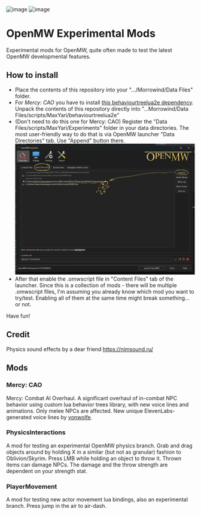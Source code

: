 <img width="385" alt="image" src="https://github.com/MaxYari/OpenMWExperimentalMods/assets/12214398/ffc47f1e-c09c-4aae-9f52-a322c07f3e00">
<img width="385" alt="image" src="https://github.com/MaxYari/OpenMWExperimentalMods/assets/12214398/d3296b67-aea1-47d8-a75c-475fb761156d">

# OpenMW Experimental Mods
Experimental mods for OpenMW, quite often made to test the latest OpenMW developmental features.

## How to install
- Place the contents of this repository into your ".../Morrowind/Data Files" folder.
- For *Mercy: CAO* you have to install [this behaviourtreelua2e dependency](https://github.com/MaxYari/behaviourtreelua2e). Unpack the contents of this repository directly into "...Morrowind/Data Files/scripts/MaxYari/behaviourtreelua2e"
- (Don't need to do this one for Mercy: CAO) Register the "Data Files/scripts/MaxYari/Experiments" folder in your data directories. The most user-friendly way to do that is via OpenMW launcher "Data Directories" tab. Use "Append" button there.
![alt text](scripts/MaxYari/experiments/imgs/datadirectories.png)
- After that enable the .omwscript file in "Content Files" tab of the launcher. Since this is a collection of mods - there will be multiple .omwscript files, I'm assuming you already know which mod you want to try/test. Enabling all of them at the same time might break something... or not.


Have fun!

## Credit

Physics sound effects by a dear friend https://nimsound.ru/

## Mods

### Mercy: CAO

Mercy: Combat AI Overhaul. 
A significant overhaul of in-combat NPC behavior using custom lua behavior trees library, with new voice lines and animations. Only melee NPCs are affected.
New unique ElevenLabs-generated voice lines by [vonwolfe](https://next.nexusmods.com/profile/vonwolfe).

### PhysicsInteractions

A mod for testing an experimental OpenMW physics branch. 
Grab and drag objects around by holding X in a similar (but not as granular) fashion to Oblivion/Skyrim. Press LMB while holding an object to throw it. Thrown items can damage NPCs. The damage and the throw strength are dependent on your strength stat.

### PlayerMovement

A mod for testing new actor movement lua bindings, also an experimental branch. Press jump in the air to air-dash.





